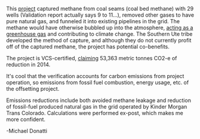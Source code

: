 This [project](https://www.cooleffect.org/content/project/southern-ute-indian-tribe-methane-capture) captured methane from coal seams (coal bed methane) with 29 wells (Validation report actually says 9 to 11...), removed other gases to have pure natural gas, and funneled it into existing pipelines in the grid. The methane would have otherwise bubbled up into the atmosphere, [acting as a greenhouse gas](https://www.edf.org/methane-other-important-greenhouse-gas) and contributing to climate change. The Southern Ute tribe developed the method of capture, and although they do not currently profit off of the captured methane, the project has potential co-benefits.

The project is VCS-certified, [claiming](https://www.cooleffect.org/lib/content/wp-content/uploads/2016/02/VERIF_REP_937_01JanC2014_to_31DEC2014-3.pdf) 53,363 metric tonnes CO2-e of reduction in 2014. 

It's cool that the verification accounts for carbon emissions from project operation, so emissions from fossil fuel combustion, energy usage, etc. of the offsetting project.

Emissions reductions include both avoided methane leakage and reduction of fossil-fuel produced natural gas in the grid operated by Kinder Morgan Trans Colorado. Calculations were performed ex-post, which makes me more confident.

-Michael Donatti
